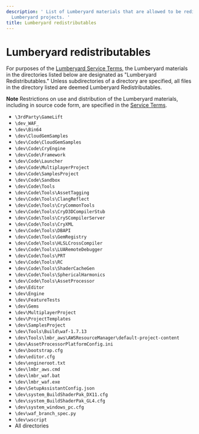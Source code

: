 ```yaml
---
description: ' List of Lumberyard materials that are allowed to be redistributed in
  Lumberyard projects. '
title: Lumberyard redistributables
---
```

# Lumberyard redistributables<a name="legal-lumberyard-redistributables"></a>

For purposes of the [Lumberyard Service Terms](https://aws.amazon.com/service-terms/), the Lumberyard materials in the directories listed below are designated as "Lumberyard Redistributables\." Unless subdirectories of a directory are specified, all files in the directory listed are deemed Lumberyard Redistributables\.

**Note**
Restrictions on use and distribution of the Lumberyard materials, including in source code form, are specified in the [Service Terms](https://aws.amazon.com/service-terms/)\.
+  `\3rdParty\GameLift`
+  `\dev_WAF_`
+  `\dev\Bin64`
+  `\dev\CloudGemSamples`
+  `\dev\Code\CloudGemSamples`
+  `\dev\Code\CryEngine`
+  `\dev\Code\Framework`
+  `\dev\Code\Launcher`
+  `\dev\Code\MultiplayerProject`
+  `\dev\Code\SamplesProject`
+  `\dev\Code\Sandbox`
+  `\dev\Code\Tools`
+  `\dev\Code\Tools\AssetTagging`
+  `\dev\Code\Tools\ClangReflect`
+  `\dev\Code\Tools\CryCommonTools`
+  `\dev\Code\Tools\CryD3DCompilerStub`
+  `\dev\Code\Tools\CrySCompilerServer`
+  `\dev\Code\Tools\CryXML`
+  `\dev\Code\Tools\DBAPI`
+  `\dev\Code\Tools\GemRegistry`
+  `\dev\Code\Tools\HLSLCrossCompiler`
+  `\dev\Code\Tools\LUARemoteDebugger`
+  `\dev\Code\Tools\PRT`
+  `\dev\Code\Tools\RC`
+  `\dev\Code\Tools\ShaderCacheGen`
+  `\dev\Code\Tools\SphericalHarmonics`
+  `\dev\Code\Tools\AssetProcessor`
+  `\dev\Editor`
+  `\dev\Engine`
+  `\dev\FeatureTests`
+  `\dev\Gems`
+  `\dev\MultiplayerProject`
+  `\dev\ProjectTemplates`
+  `\dev\SamplesProject`
+  `\dev\Tools\Build\waf-1.7.13`
+  `\dev\Tools\lmbr_aws\AWSResourceManager\default-project-content`
+  `\dev\AssetProcessorPlatformConfig.ini`
+  `\dev\bootstrap.cfg`
+  `\dev\editor.cfg`
+  `\dev\engineroot.txt`
+  `\dev\lmbr_aws.cmd`
+  `\dev\lmbr_waf.bat`
+  `\dev\lmbr_waf.exe`
+  `\dev\SetupAssistantConfig.json`
+  `\dev\system_BuildShaderPak_DX11.cfg`
+  `\dev\system_BuildShaderPak_GL4.cfg`
+  `\dev\system_windows_pc.cfg`
+  `\dev\waf_branch_spec.py`
+  `\dev\wscript`
+ All directories